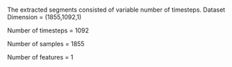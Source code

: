 # 

The extracted segments consisted of variable number of timesteps.
Dataset Dimension = (1855,1092,1)

Number of timesteps = 1092

Number of samples = 1855

Number of features = 1

